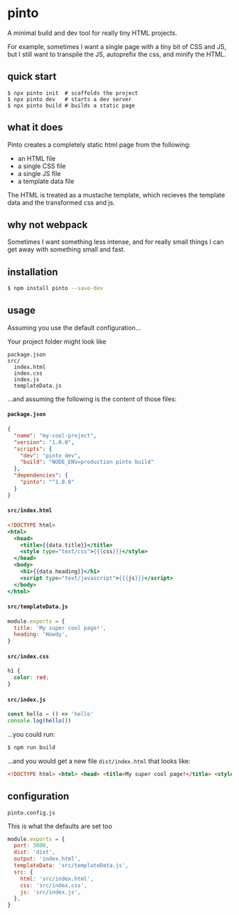 # pinto

A minimal build and dev tool for really tiny HTML projects.

For example, sometimes I want a single page with a tiny bit of CSS and JS, but I still want to transpile the JS, autoprefix the css, and minify the HTML.

## quick start

```
$ npx pinto init  # scaffolds the project
$ npx pinto dev   # starts a dev server
$ npx pinto build # builds a static page
```

## what it does

Pinto creates a completely static html page from the following:

* an HTML file
* a single CSS file
* a single JS file
* a template data file

The HTML is treated as a mustache template, which recieves 
the template data and the transformed css and js.

## why not webpack

Sometimes I want something less intense, and for really small things I can get away with something small and fast.

## installation

```bash
$ npm install pinto --save-dev
```

## usage

Assuming you use the default configuration...

Your project folder might look like

```
package.json
src/
  index.html
  index.css
  index.js
  templateData.js
```

...and assuming the following is the content of those files:

#### `package.json`
```json
{
  "name": "my-cool-project",
  "version": "1.0.0",
  "scripts": {
    "dev": "pinto dev",
    "build": "NODE_ENV=production pinto build"
  },
  "dependencies": {
    "pinto": "^1.0.0"
  }
}
```

#### `src/index.html`
```mustache
<!DOCTYPE html>
<html>
  <head>
    <title>{{data.title}}</title>
    <style type="text/css">{{{css}}}</style>
  </head>
  <body>
    <h1>{{data.heading}}</h1>
    <script type="text/javascript">{{{js}}}</script>
  </body>
</html>
```

#### `src/templateData.js`
```js
module.exports = {
  title: 'My super cool page!',
  heading: 'Howdy',
}
```

#### `src/index.css`
```css
h1 {
  color: red;
}
```

#### `src/index.js`
```javascript
const hello = () => 'hello'
console.log(hello())
```

...you could run:

```bash
$ npm run build
```

...and you would get a new file `dist/index.html` that looks like:

```html
<!DOCTYPE html> <html> <head> <title>My super cool page!</title> <style type="text/css">body{border:1px solid red}</style> </head> <body> <h1>Howdy</h1> <script type="text/javascript">var hello=function(){return"hello"};console.log(hello());</script> </body> </html> 
```


## configuration
`pinto.config.js`

This is what the defaults are set too

```javascript
module.exports = {
  port: 3000,
  dist: 'dist',
  output: 'index.html',
  templateData: 'src/templateData.js',
  src: {
    html: 'src/index.html',
    css: 'src/index.css',
    js: 'src/index.js',
  },
}
```
